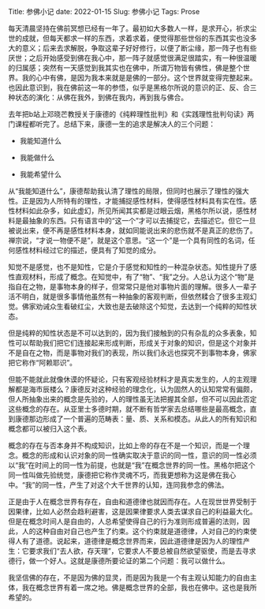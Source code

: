 Title: 参佛小记
date: 2022-01-15
Slug: 参佛小记
Tags: Prose



每天清晨坚持在佛前冥想已经有一年了。最初如大多数人一样，是求开心，祈求尘世的成就，但每天都求一样的东西，求着求着，便觉得那些世俗的东西其实也没多大的意义；后来去求解脱，争取这辈子好好修行，以便了断尘缘，那一阵子也有些厌世；之后开始感受到佛在我心中，那一阵子就感觉很满足很踏实，有一种很温暖的归属感；突然有一天感觉到我其实也在佛中，所谓万物皆有佛性，佛是整个世界。我的心中有佛，是因为我本来就是是佛的一部分。这个世界就变得完整起来。也因此意识到，我在佛前这一年的参悟，似乎是黑格尔所说的意识的正、反、合三种状态的演化：从佛在我外，到佛在我内，再到我与佛合。



去年把b站上邓晓芒教授关于康德的《纯粹理性批判》和《实践理性批判句读》两门课程都听完了。总结下来，康德一生的追求是解决人的三个问题：

* 我能知道什么

* 我能做什么

* 我能希望什么



从“我能知道什么”，康德帮助我认清了理性的局限，但同时也展示了理性的强大性。正是因为人所特有的理性，才能捕捉感性材料，使得感性材料具有实在性。感性材料如此杂多，如此虚幻，所见所闻其实都是过眼云烟，黑格尔所以说，感性材料是最抽象的东西。只有语言中的“这一个”才可以去捕捉它，去描述它。但它一旦被说出来，便不再是感性材料本身，就如同能说出来的悲伤就不是真正的悲伤了。禅宗说，“才说一物便不是”，就是这个意思。“这一个”是一个具有同性的名词，任何感性材料经过它的描述，便具有了知觉的成分。



知觉不是感觉，也不是知性，它是介于感觉和知性的一种混杂状态。知性提升了感性直观材料，形成了概念。在知觉中，有了“物”、“我”之分。人总认为这个“物”是指自在之物，是事物本身的样子，但常常只是他对事物片面的理解。很多人一辈子活不明白，就是很多事情他虽然有一种抽象的客观判断，但依然糅合了很多主观幻觉。佛家劝诫众生看破红尘，大致也是去破除这个知觉，去达到一个纯粹的知性状态。



但是纯粹的知性状态是不可以达到的，因为我们接触到的只有杂乱的众多表象，知性可以帮助我们把它们连接起来形成判断，形成关于对象的知识，但是这个对象并不是自在之物，而是事物对我们的表现，所以我们永远也探究不到事物本身，佛家把它称作“阿赖耶识”。



但能不能就此就像休谟的怀疑论，只有客观经验材料才是真实发生的，人的主观理解都是海市辰楼么？康德反对这种经验的理念化，认为固然人的认知常常有偏颇，但人所抽象出来的概念是先验的，人的理性虽无法把握其全部，但不可以因此否定这些概念的存在。从亚里士多德时期，就不断有哲学家去总结哪些是最高概念，直到康德那边形成了一个普遍的范畴表：量、质、关系和模态。从此人的所有知识和概念都可以被归入这个表。



概念的存在与否本身并不构成知识，比如上帝的存在不是一个知识，而是一个理念。概念的形成和认识对象的同一性确实取决于意识的同一性，意识的同一性必须以“我”在时间上的同一性为前提，也就是“我”在概念世界的同一性。黑格尔把这个同一性叫做先验统觉，康德把它称作灵魂不巧，而我更想称为这是佛在我心中。“我”的同一性，产生了对这个大千世界的认知，连同我参念的佛法。



正是由于人在概念世界有存在，自由和道德律也就因而存在。人在现世世界受制于因果律，比如人必然会趋利避害，这是因果律要求人类去谋求自己的利益最大化。但是在概念时间人是自由的，人总希望使得自己的行为准则形成普遍的法则，因此，人的这种自由对自己也产生了约束。这个约束就是道德律，人对自己的约束使得人有了道德。说起来，道德律是概念世界而来，因此道德律是因为人的理性产生：它要求我们“去人欲，存天理”，它要求人不要总被自然欲望驱使，而是去寻求德行，做一个好人。这就是康德所要论证的第二个问题：我可以做什么。



我坚信佛的存在，不是因为佛的显灵，而是因为我是一个有主观认知能力的自由主体，我在概念世界有着一席之地。佛是概念世界的全部，我也在佛中。这也是我所希望的。